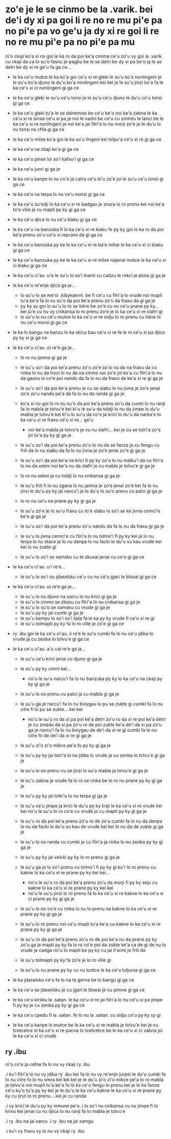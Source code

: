 zo'e je le se cinmo be la .varik. bei de'i dy xi pa goi li re no re mu pi'e pa no pi'e pa vo ge'u ja dy xi re goi li re no re mu pi'e pa no pi'e pa mu
======================================================================================================================================================

ni'o ckaji ko'a xi no goi le ka ro da poi ke'a cmima ce'u zo'u vy goi la .varik. cu ckaji da ca lo su'o fasnu je pagbu be le se detri be dy xi pa be'o ja le se detri be dy xi re ge'u fa ga ce...

* le ka ce'u mutce le ka ko'a goi ce'u xi re gleki le su'u ko'a nonlingeni je le su'u ko'a djuno le du'u ko'a nonlingeni kei kei je le su'u jinzi ko'a fa le ka ce'u xi ci nonlingeni gi ga ce
* le ka ce'u gleki le su'u ce'u tonsi je le su'u ce'u djuno le du'u ce'u tonsi gi ga ce
* le ka ce'u gleki tu'a le se dalremnei be ce'u be'o noi ke'a zabna le ka ce'u xi re sinxa ce'u xi pa je noi le xadni be ce'u cu smimlu le lanci be le ka ce'u xi re nonlingeni je noi ke'a jai filri'a lo nu morji zo'e je le du'u lo nu tonsi na cfila gi ga ce
* le ka ce'u milxe ko'a goi le ka su'u lingeni kei tolpu'a ce'u xi re gi ga ce
* le ka ce'u na ckaji ko'a gi ga ce
* le ka ce'u pinxe loi so'i kafxu'i gi ga ce
* le ka ce'u junri gi ga je
* le ka ce'u kanpe lo nu co'e ja catra ce'u ki'u zo'e joi le su'u ce'u tonsi gi ga ce
* le ka ce'u na terpa lo nu ce'u morsi gi ga ce
* le ka ce'u zu'edji lo ka ce'u xi re badgau je snura lo ro prenu kei noi ke'a to'e vlile je cu mapti py ky gi ga ce
* le ka ce'u djica lo nu ce'u klaku gi ga ce
* le ka ce'u na banzuka fi lo ka ce'u xi re klaku fe py ky goi le ka ro da poi ke'a prenu zo'u ce'u xi reprami da gi ga ce
* le ka ce'u banzuka py ke le ka ce'u xi re ba'e milxe le ka ce'u xi ci klaku gi ga ce
* le ka ce'u banzuka py ke le ka ce'u xi re milxe najenai mutce le ka ce'u xi ci klaku gi ga ce
* le ka ce'u ci'au .u'e le su'u lo so'i manti cu cadzu le rokci je pluta gi ga je
* le ka ce'u re'enje djica ga je...

  * lo su'u lo se me'oi .kibykaerni. be fi ce'u cu filri'a lo vrude noi mupli tu'a ke'a fa lo nu su'o da poi ke'a prenu zo'u da fraxu da gi ga je
  * py ky sy goi lo su'u lo ro se lidne be zo'e cu nu ce'u prane py ky... kei ju'e cu nu vy cnikansa lo ro prenu zo'e je lo ka ce'u xi re xlafri gi
  * lo su'u lo nu ce'u mutce lo ka ce'u xi re sidju lo ro prenu cu lidne lo nu ce'u morsi gi ga ce

* le ka lo bangu na banzu lo ka skicu bau ce'u xi re fe le ni ce'u xi pa djica py ky si gi ga ce
* le ka ce'u ci'au .oi re'e ga je...

  * lo ro nu jamna gi ga je
  * le su'u so'i da poi ke'a prenu zo'u zo'e joi lo nu da na fraxu da cu rinka lo nu da troci lo nu da na cinmo noi zo'e joi ke'a cu filri'a lo nu da gasnu lo co'e poi nandu da fa lo nu da fraxu da ke'a xi re gi ga je
  * le su'u so'i da poi ke'a prenu je cu se slabu lo nu jivna je zo'e jenai zo'e zo'u nandu pe'a da fa lo nu da randa gi ga je
  * ko'a xi no goi lo ro nu su'o da poi ke'a prenu zo'u da curmi lo nu ranji fa lo mabla je tolvu'e kei ki'u le su'u da toldji lo nu da jimpe lo du'u mabla je tolvu'e kei ki'u lo su'u da co'e ja krici lo du'u da narka'e lo ka ce'u xi re fraxu ce'u xi re... ge'u

    * noi ke'a mabla je tolvu'e je cu nu xlafri... kei je cu se tolri'a zo'e joi tu'a py ky gi ga je

  * le su'u so'i da poi ke'a prenu zo'u lo nu da se fanza ja cu fengu cu frili da lo nu slabu da fa lo nu jivna je zo'e jenai zo'e gi ga je
  * le su'u so'i da poi ke'a na krici fi py ky zo'u lo nu malku'i da cu filri'a lo nu da xebni noi ke'a nu da xlafri je cu mabla je tolvu'e gi ga je
  * lo ro nu xebni ja cu toldji lo nu cnikansa gi ga je
  * le su'u frili fi lo nu zgana lo nu jamna je zo'e jenai zo'e kei fa lo nu jinvi lo du'u py ky jai narcu'i ja lo du'u lo su'o prenu cu palci gi ga je
  * lo ro nu ce'u na prane py ky gi ga je
  * le su'u zo'e je lo su'u fraxu cu to'e slabu lo so'i se ke jivna cemci'e ke'e gi ga je
  * le su'u so'i da poi ke'a prenu zo'u nandu da fa lo nu da fraxu gi ga je
  * le su'u lo jivna cemci'e cu filri'a lo nu tolmo'i fi py ky kei je lo nu terpa lo nu stace je lo nu denpa lo nu facki lo du'u xu kau vrude kei kei lo nu zukte gi
  * le su'u lo so'i se xamsku cu te skuxai jenai cu co'e gi ga ce

* le ka ce'u ci'au .u'i re'e...

  * le su'u lo so'i nu jdaselsku ce'u cu nu ce'u jgari le bloxai gi ga ce

* le ka ce'u ci'au .ui re'e ga je...

  * le su'u lo nu djuno na sarcu lo nu krici gi ga je
  * le su'u lo cinmo se zbasu cu filri'a lo nu cnikansa gi ga je
  * le su'u lo su'o se xamsku cu vrude gi ga je
  * le su'u py ky jai cumki gi ga je
  * le su'u kampu lo so'i so'i lijda fa le ka py ky vrude fi ce'u xi re gi
  * le su'u tolmapti py ky fa lo ro vlile je zo'e gi ga ce

* ry .ibu goi le ka ce'u ci'au .ii re'e le su'u cumki fa lo nu ce'u jdika lo vrude ja cu zenba lo tolvu'e gi ga ce
* le ka ce'u ci'au .a'o cai re'e ga je...

  * le su'u ce'u krici jenai cu djuno gi ga je
  * le su'u py ky cimni kei...

    * no'u le su'u narcu'i fa lo nu banzuka py ky lo ka ce'u na ckaji py ky gi ga je

  * le su'u lo no prenu cu palci ja cu mabla gi ga je
  * le su'u ga je narcu'i fa lo nu bixygau lo pu se zukte gi cumki fa lo nu cilre fi lo pu se zukte... kei kei

    * no'u le su'u ro da xi pa poi ke'a detri zo'u ro da xi re poi ke'a detri je cu zmadu da xi pa zo'u ro de poi zukte ke'a de'i da xi pa zo'u ga je narcu'i fa lo nu bixygau de de'i da xi re gi cumki fa lo nu cilre fo de de'i da xi re gi ga je

  * le su'u zi'o zi'o mikce pe'a fo py ky gi ga je
  * le su'u py ky jai tolri'a lo nu jdika lo vrude ja cu zenba lo tolvu'e gi ga je
  * le su'u lo no prenu cu se jinzi lo su'o mabla ja tolvu'e gi ga je
  * le su'u zabna je vrude fa lo ro se rinka be lo ro nu prane py ky gi ga je
  * le su'u py ky jai tolki'u lo nu terpa gi ga je
  * le su'u ce'u jimpe ja krici le du'u py ky traji le ka ce'u xi re vrude kei kei no'u le su'u lo ro co'e cu vrude jo cu mapti py ky gi ga je
  * le su'u ro da poi ke'a prenu zo'u ro de zo'u cumki fa lo nu da denpa lo nu da facki lo du'u xu kau de vrude kei kei lo nu da de zukte gi ga je
  * le su'u lo nu randa cu cumki je cu filri'a ja rinka lo nu zenba py ky gi ga je
  * le su'u py ky jai velcki py ky lo ro prenu gi ga je
  * le su'u ga je lo so'i prenu cu tolmo'i fi py ky gi ku'i lo ro prenu cu kakne lo ka ce'u xi re prane py ky kei kei...

    * no'u le su'u ro da poi ke'a prenu zo'u da morji fi py ky seju cu kakne lo ka ce'u xi re prane py ky kei kei
    * no'u le su'u jinzi lo ro prenu fa lo ka ce'u xi re kakne lo ka ce'u xi ci prane py ky gi ga je

  * le su'u lo no co'e cu rinka lo nu lo prenu na kakne lo ka ce'u xi re prane py ky gi ga je
  * le su'u lo ro prenu noi ce'u mupli tu'a ke'a cu kakne lo ka ce'u xi re prane py ky gi ga je
  * le su'u ro da poi ke'a prenu zo'u ro de poi ke'a nu da prane py ky zo'u ga je mapti py ky fa lo ro co'e poi da zukte ke'a ca de gi de nu lo vrude je cadga no'u lo mapti be py ky cu jai li'armi je frili da
  * le su'u tolmapti py ky fa zo'e je lo ro vlile gi
  * le su'u lo nu prane py ky cu nu tcetce le ka ce'u toljursa gi ga ce

* le ka jdaselsku ce'u fa lo na te gerna be lo bangu gi ga ce
* le ka ce'u se jdaselsku je cu jgari le bloxai je cu pinvre gi ga ce
* le ka ce'u kirsku la .satan. le ka ce'u xi re jai filri'a lo nu ce'u xi pa jimpe fi py ky je cu zenba py ky gi ga ce
* le ka ce'u cpedu fi la .satan. fe lo nu la .satan. cu sidju ce'u py ky sy gi
* le ka ce'u kanpe lo mutce be le ka ce'u xi re mabla je tolvu'e kei je cu tcetcetce le ka ce'u xi re pacna lo tcetcetce be le ka ce'u xi ci zabna joi le ka ce'u xi ci vrude

## ry .ibu
ni'o co'e ja cafne fa lo nu vy ckaji ry .ibu

.i ku'i filri'a lo nu vy jdika ry .ibu kei fa lo nu vy re'enje jurpei le du'u cumki fa lo nu cilre fo lo nu srera kei kei kei je le du'u zi'o zi'o mikce pe'a lo ro mabla je tolvu'e noi mupli tu'a ke'a fa lo ka ce'u fengu lo prenu kei je lo ka fanza ce'u ku'o tu'a py ky kei je le du'u le ka ce'u kakne le ka ce'u xi re prane py ky cu jinzi lo ro prenu... kei je cu randa

.i vy krici le du'u py ky inmune pe'a  .i lo so'i nu cnikansa cu nu jimpe fi lo krinu kei jenai cu nu djica lo nu ranji fa lo mabla je tolvu'e

.i ry .ibu na jai sarcu
.i ry .ibu na jai xamgu

.i ku'i vy fraxu vy lo nu vy ckaji ry .ibu
